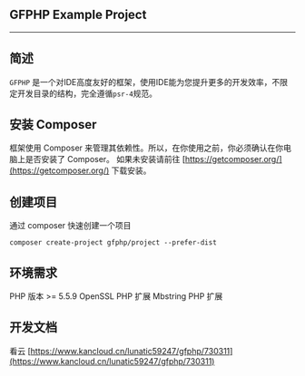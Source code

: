 ## GFPHP Example Project
---
## 简述
`GFPHP` 是一个对IDE高度友好的框架，使用IDE能为您提升更多的开发效率，不限定开发目录的结构，完全遵循`psr-4`规范。
## 安装 Composer
框架使用 Composer 来管理其依赖性。所以，在你使用之前，你必须确认在你电脑上是否安装了 Composer。
如果未安装请前往 [https://getcomposer.org/](https://getcomposer.org/) 下载安装。
## 创建项目
通过 composer 快速创建一个项目
```
composer create-project gfphp/project --prefer-dist
```
## 环境需求
PHP 版本 >= 5.5.9
OpenSSL PHP 扩展
Mbstring PHP 扩展
## 开发文档
 看云 [https://www.kancloud.cn/lunatic59247/gfphp/730311](https://www.kancloud.cn/lunatic59247/gfphp/730311) 
